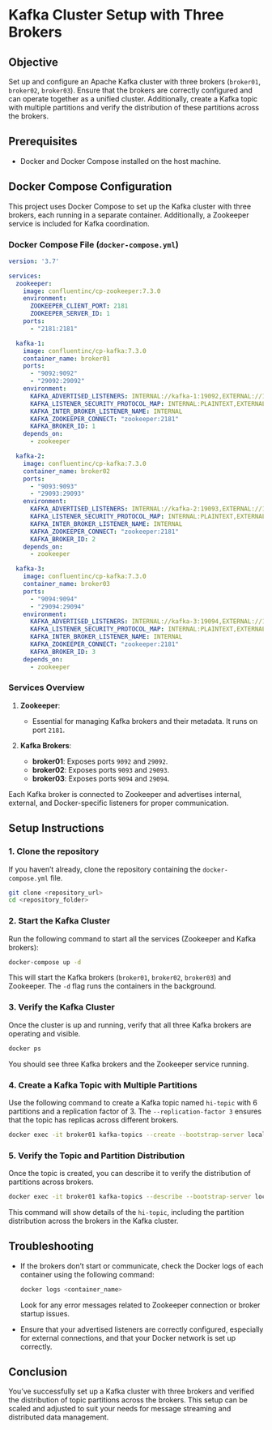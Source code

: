 
# Kafka Cluster Setup with Three Brokers

## Objective
Set up and configure an Apache Kafka cluster with three brokers (`broker01`, `broker02`, `broker03`). Ensure that the brokers are correctly configured and can operate together as a unified cluster. Additionally, create a Kafka topic with multiple partitions and verify the distribution of these partitions across the brokers.

## Prerequisites
- Docker and Docker Compose installed on the host machine.

## Docker Compose Configuration

This project uses Docker Compose to set up the Kafka cluster with three brokers, each running in a separate container. Additionally, a Zookeeper service is included for Kafka coordination.

### Docker Compose File (`docker-compose.yml`)

```yaml
version: '3.7'

services:
  zookeeper:
    image: confluentinc/cp-zookeeper:7.3.0
    environment:
      ZOOKEEPER_CLIENT_PORT: 2181
      ZOOKEEPER_SERVER_ID: 1
    ports:
      - "2181:2181"

  kafka-1:
    image: confluentinc/cp-kafka:7.3.0
    container_name: broker01
    ports:
      - "9092:9092"
      - "29092:29092"
    environment:
      KAFKA_ADVERTISED_LISTENERS: INTERNAL://kafka-1:19092,EXTERNAL://127.0.0.1:9092,DOCKER://host.docker.internal:29092
      KAFKA_LISTENER_SECURITY_PROTOCOL_MAP: INTERNAL:PLAINTEXT,EXTERNAL:PLAINTEXT,DOCKER:PLAINTEXT
      KAFKA_INTER_BROKER_LISTENER_NAME: INTERNAL
      KAFKA_ZOOKEEPER_CONNECT: "zookeeper:2181"
      KAFKA_BROKER_ID: 1
    depends_on:
      - zookeeper

  kafka-2:
    image: confluentinc/cp-kafka:7.3.0
    container_name: broker02
    ports:
      - "9093:9093"
      - "29093:29093"
    environment:
      KAFKA_ADVERTISED_LISTENERS: INTERNAL://kafka-2:19093,EXTERNAL://127.0.0.1:9093,DOCKER://host.docker.internal:29093
      KAFKA_LISTENER_SECURITY_PROTOCOL_MAP: INTERNAL:PLAINTEXT,EXTERNAL:PLAINTEXT,DOCKER:PLAINTEXT
      KAFKA_INTER_BROKER_LISTENER_NAME: INTERNAL
      KAFKA_ZOOKEEPER_CONNECT: "zookeeper:2181"
      KAFKA_BROKER_ID: 2
    depends_on:
      - zookeeper

  kafka-3:
    image: confluentinc/cp-kafka:7.3.0
    container_name: broker03
    ports:
      - "9094:9094"
      - "29094:29094"
    environment:
      KAFKA_ADVERTISED_LISTENERS: INTERNAL://kafka-3:19094,EXTERNAL://127.0.0.1:9094,DOCKER://host.docker.internal:29094
      KAFKA_LISTENER_SECURITY_PROTOCOL_MAP: INTERNAL:PLAINTEXT,EXTERNAL:PLAINTEXT,DOCKER:PLAINTEXT
      KAFKA_INTER_BROKER_LISTENER_NAME: INTERNAL
      KAFKA_ZOOKEEPER_CONNECT: "zookeeper:2181"
      KAFKA_BROKER_ID: 3
    depends_on:
      - zookeeper
```

### Services Overview
1. **Zookeeper**: 
   - Essential for managing Kafka brokers and their metadata. It runs on port `2181`.
   
2. **Kafka Brokers**:
   - **broker01**: Exposes ports `9092` and `29092`.
   - **broker02**: Exposes ports `9093` and `29093`.
   - **broker03**: Exposes ports `9094` and `29094`.
   
Each Kafka broker is connected to Zookeeper and advertises internal, external, and Docker-specific listeners for proper communication.

## Setup Instructions

### 1. Clone the repository
If you haven’t already, clone the repository containing the `docker-compose.yml` file.

```bash
git clone <repository_url>
cd <repository_folder>
```

### 2. Start the Kafka Cluster
Run the following command to start all the services (Zookeeper and Kafka brokers):

```bash
docker-compose up -d
```

This will start the Kafka brokers (`broker01`, `broker02`, `broker03`) and Zookeeper. The `-d` flag runs the containers in the background.

### 3. Verify the Kafka Cluster
Once the cluster is up and running, verify that all three Kafka brokers are operating and visible.

```bash
docker ps
```

You should see three Kafka brokers and the Zookeeper service running.

### 4. Create a Kafka Topic with Multiple Partitions
Use the following command to create a Kafka topic named `hi-topic` with 6 partitions and a replication factor of 3. The `--replication-factor 3` ensures that the topic has replicas across different brokers.

```bash
docker exec -it broker01 kafka-topics --create --bootstrap-server localhost:19092 --replication-factor 3 --partitions 6 --topic hi-topic
```

### 5. Verify the Topic and Partition Distribution
Once the topic is created, you can describe it to verify the distribution of partitions across brokers.

```bash
docker exec -it broker01 kafka-topics --describe --bootstrap-server localhost:19092 --topic hi-topic
```

This command will show details of the `hi-topic`, including the partition distribution across the brokers in the Kafka cluster.

## Troubleshooting

- If the brokers don’t start or communicate, check the Docker logs of each container using the following command:
  
  ```bash
  docker logs <container_name>
  ```

  Look for any error messages related to Zookeeper connection or broker startup issues.
  
- Ensure that your advertised listeners are correctly configured, especially for external connections, and that your Docker network is set up correctly.

## Conclusion
You’ve successfully set up a Kafka cluster with three brokers and verified the distribution of topic partitions across the brokers. This setup can be scaled and adjusted to suit your needs for message streaming and distributed data management.
